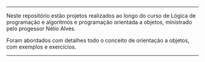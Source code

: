 --------------------------------------------------------------------------------------------


Neste repositório estão projetos realizados ao longo do curso de Lógica de programação e algoritmos e programação orientada a objetos,
ministrado pelo progessor Nélio Alves.

Foram abordados com detalhes todo o conceito de orientação a objetos, com exemplos e exercícios.


--------------------------------------------------------------------------------------------
